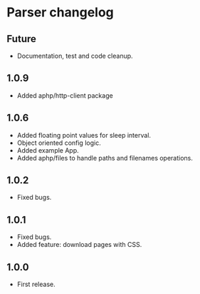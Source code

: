 # Parser changelog

## Future
* Documentation, test and code cleanup.

## 1.0.9

* Added aphp/http-client package

## 1.0.6
* Added floating point values for sleep interval.
* Object oriented config logic.
* Added example App.
* Added aphp/files to handle paths and filenames operations.

## 1.0.2
* Fixed bugs.

## 1.0.1
* Fixed bugs.
* Added feature: download pages with CSS.

## 1.0.0
* First release.

